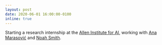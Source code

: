 ```yaml
---
layout: post
date: 2020-06-01 16:00:00-0100
inline: true
---
```


Starting a research internship at the [Allen Institute for AI](https://allenai.org/), working with [Ana Marasović](https://allenai.org/) and [Noah Smith](https://allenai.org/).